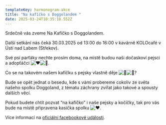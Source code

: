 ```yaml
---
templateKey: harmonogram-akce
title: "Na kafíčko s Doggolandem "
date: 2025-03-24T10:35:18.552Z
---
```

Srdečně vás zveme Na Kafíčko s Doggolandem.﻿ 

D﻿alší setkání nás čeká 30.03.2025 od 13:00 do 16:00 v kavárně KOLOcafé v Ústí nad Labem (Střekov).

Své psí parťáky nechte prosím doma, na místě budou naši dočaskoví pejsci a adopťáčci ![❤️](https://static.xx.fbcdn.net/images/emoji.php/v9/t6c/1/16/2764.png)![🐾](https://static.xx.fbcdn.net/images/emoji.php/v9/tde/1/16/1f43e.png).

Co se na takovém našem kafíčku s pejsky vlastně děje ![👀](https://static.xx.fbcdn.net/images/emoji.php/v9/tc8/1/16/1f440.png)![🐾](https://static.xx.fbcdn.net/images/emoji.php/v9/tde/1/16/1f43e.png)?

Bude se opět jednat o besedu, kde s vámi probereme cokoliv ze světa našeho spolku Doggoland, z tématu záchrany zvířat jako takové a spousty dalších věcí.

Pokud budete chtít pozvat “na kafíčko” i naše pejsky a kočičky, tak pro vás bude na místě připravena kasička spolku ![❤️](https://static.xx.fbcdn.net/images/emoji.php/v9/t6c/1/16/2764.png).

V﻿íce informací na [oficiální facebookové události](https://fb.me/e/7RE52CXV5).